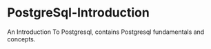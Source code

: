 # PostgreSql-Introduction
An Introduction To Postgresql, contains Postgresql fundamentals and concepts. 
